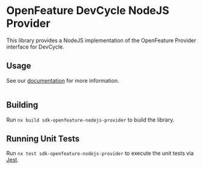 # OpenFeature DevCycle NodeJS Provider

This library provides a NodeJS implementation of the OpenFeature Provider interface for DevCycle.

## Usage

See our [documentation](https://openfeature.dev/docs) for more information.

```typescript

```

## Building

Run `nx build sdk-openfeature-nodejs-provider` to build the library.

## Running Unit Tests

Run `nx test sdk-openfeature-nodejs-provider` to execute the unit tests via [Jest](https://jestjs.io).
